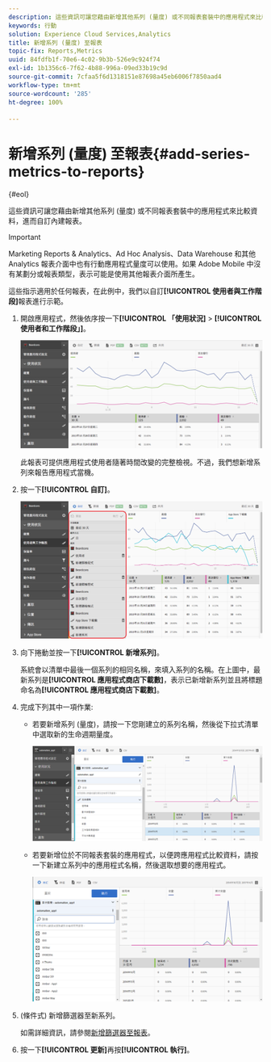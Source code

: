 ```yaml
---
description: 這些資訊可讓您藉由新增其他系列 (量度) 或不同報表套裝中的應用程式來比較資料，進而自訂內建報表。
keywords: 行動
solution: Experience Cloud Services,Analytics
title: 新增系列 (量度) 至報表
topic-fix: Reports,Metrics
uuid: 84fdfb1f-70e6-4c02-9b3b-526e9c924f74
exl-id: 1b1356c6-7f62-4b88-996a-09ed33b19c9d
source-git-commit: 7cfaa5f6d1318151e87698a45eb6006f7850aad4
workflow-type: tm+mt
source-wordcount: '285'
ht-degree: 100%

---
```


# 新增系列 (量度) 至報表{#add-series-metrics-to-reports}

{#eol}

這些資訊可讓您藉由新增其他系列 (量度) 或不同報表套裝中的應用程式來比較資料，進而自訂內建報表。

>[!IMPORTANT]
>
>Marketing Reports &amp; Analytics、Ad Hoc Analysis、Data Warehouse 和其他 Analytics 報表介面中也有行動應用程式量度可以使用。如果 Adobe Mobile 中沒有某劃分或報表類型，表示可能是使用其他報表介面所產生。

這些指示適用於任何報表，在此例中，我們以自訂&#x200B;**[!UICONTROL 使用者與工作階段]**&#x200B;報表進行示範。

1. 開啟應用程式，然後依序按一下&#x200B;**[!UICONTROL 「使用狀況]** > **[!UICONTROL 使用者和工作階段」]**。

   ![步驟結果](assets/customize1.png)

   此報表可提供應用程式使用者隨著時間改變的完整檢視。不過，我們想新增系列來報告應用程式當機。

1. 按一下&#x200B;**[!UICONTROL 自訂]**。

   ![步驟結果](assets/customize2.png)

1. 向下捲動並按一下&#x200B;**[!UICONTROL 新增系列]**。

   系統會以清單中最後一個系列的相同名稱，來填入系列的名稱。在上圖中，最新系列是&#x200B;**[!UICONTROL 應用程式商店下載數]**，表示已新增新系列並且將標題命名為&#x200B;**[!UICONTROL 應用程式商店下載數]**。

1. 完成下列其中一項作業:

   * 若要新增系列 (量度)，請按一下您剛建立的系列名稱，然後從下拉式清單中選取新的生命週期量度。

      ![步驟結果](assets/add_series.png)

   * 若要新增位於不同報表套裝的應用程式，以便跨應用程式比較資料，請按一下新建立系列中的應用程式名稱，然後選取想要的應用程式。

      ![](assets/add_series_app.png)

1. (條件式) 新增篩選器至新系列。

   如需詳細資訊，請參閱[新增篩選器至報表](/help/using/usage/reports-customize/t-reports-customize.md)。
1. 按一下&#x200B;**[!UICONTROL 更新]**&#x200B;再按&#x200B;**[!UICONTROL 執行]**。
